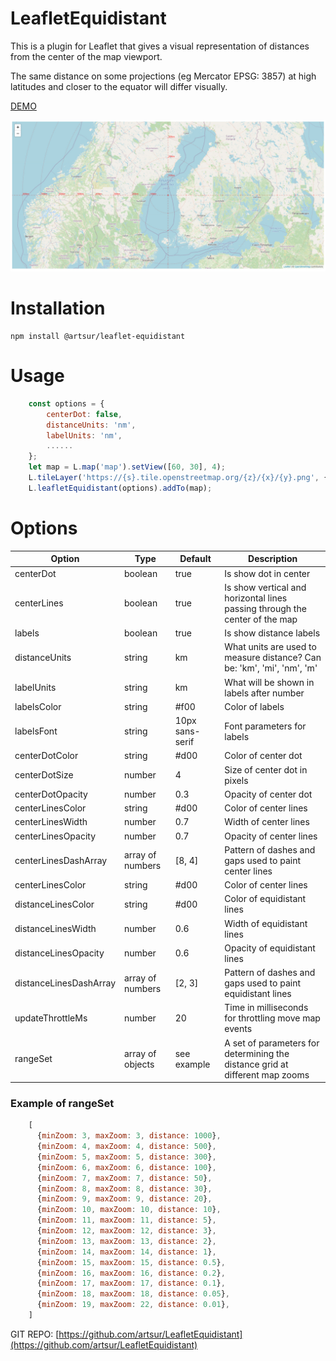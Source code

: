 # LeafletEquidistant

This is a plugin for Leaflet that gives a visual representation of distances from the center of the map viewport.

The same distance on some projections (eg Mercator EPSG: 3857) at high latitudes and closer to the equator will differ visually.

[DEMO](https://artsur.github.io/LeafletEquidistant/src/)

[![See distance from map center!](https://raw.githubusercontent.com/artsur/LeafletEquidistant/master/screenshot.jpg "Leaflet Equidistant Plugin")](https://artsur.github.io/LeafletEquidistant/src/)

# Installation

```
npm install @artsur/leaflet-equidistant
```

# Usage

```js
    const options = {
        centerDot: false,
        distanceUnits: 'nm',
        labelUnits: 'nm',
        ......
    };
    let map = L.map('map').setView([60, 30], 4);
    L.tileLayer('https://{s}.tile.openstreetmap.org/{z}/{x}/{y}.png', {attribution: '&copy; <a href="https://www.openstreetmap.org/copyright">OpenStreetMap</a> contributors'}).addTo(map);
    L.leafletEquidistant(options).addTo(map);
```


# Options

| Option | Type | Default | Description |
|--------|------|-----|--------------------------|
| centerDot | boolean | true | Is show dot in center |
| centerLines | boolean | true | Is show vertical and horizontal lines passing through the center of the map |
| labels | boolean | true | Is show distance labels |
| distanceUnits | string | km | What units are used to measure distance? Can be: 'km', 'mi', 'nm', 'm' |
| labelUnits | string | km | What will be shown in labels after number |
| labelsColor | string | #f00 | Color of labels |
| labelsFont | string | 10px sans-serif | Font parameters for labels |
| centerDotColor | string | #d00 | Color of center dot |
| centerDotSize | number | 4 | Size of center dot in pixels |
| centerDotOpacity | number | 0.3 | Opacity of center dot |
| centerLinesColor | string | #d00 | Color of center lines |
| centerLinesWidth | number | 0.7 | Width of center lines |
| centerLinesOpacity | number | 0.7 | Opacity of center lines |
| centerLinesDashArray | array of numbers | [8, 4] | Pattern of dashes and gaps used to paint center lines  |
| centerLinesColor | string | #d00 | Color of center lines |
| distanceLinesColor | string | #d00 | Color of equidistant lines |
| distanceLinesWidth | number | 0.6 | Width of equidistant lines |
| distanceLinesOpacity | number | 0.6 | Opacity of equidistant lines |
| distanceLinesDashArray | array of numbers | [2, 3] | Pattern of dashes and gaps used to paint equidistant lines |
| updateThrottleMs | number | 20 | Time in milliseconds for throttling move map events  |
| rangeSet | array of objects | see example | A set of parameters for determining the distance grid at different map zooms |

### Example of rangeSet

```js
    [
      {minZoom: 3, maxZoom: 3, distance: 1000},
      {minZoom: 4, maxZoom: 4, distance: 500},
      {minZoom: 5, maxZoom: 5, distance: 300},
      {minZoom: 6, maxZoom: 6, distance: 100},
      {minZoom: 7, maxZoom: 7, distance: 50},
      {minZoom: 8, maxZoom: 8, distance: 30},
      {minZoom: 9, maxZoom: 9, distance: 20},
      {minZoom: 10, maxZoom: 10, distance: 10},
      {minZoom: 11, maxZoom: 11, distance: 5},
      {minZoom: 12, maxZoom: 12, distance: 3},
      {minZoom: 13, maxZoom: 13, distance: 2},
      {minZoom: 14, maxZoom: 14, distance: 1},
      {minZoom: 15, maxZoom: 15, distance: 0.5},
      {minZoom: 16, maxZoom: 16, distance: 0.2},
      {minZoom: 17, maxZoom: 17, distance: 0.1},
      {minZoom: 18, maxZoom: 18, distance: 0.05},
      {minZoom: 19, maxZoom: 22, distance: 0.01},
    ]
```

GIT REPO: [https://github.com/artsur/LeafletEquidistant](https://github.com/artsur/LeafletEquidistant)
